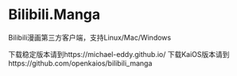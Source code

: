 # Bilibili.Manga
Bilibili漫画第三方客户端，支持Linux/Mac/Windows

下载稳定版本请到https://michael-eddy.github.io/
下载KaiOS版本请到https://github.com/openkaios/bilibili_manga